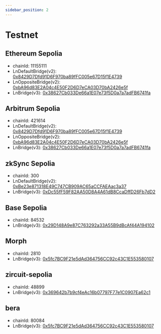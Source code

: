 ```yaml
---
sidebar_position: 2
---
```


# Testnet

## Ethereum Sepolia

- chainId: 11155111
- LnDefaultBridge(v2): [0x8429D7Dfd91D6F970ba89fFC005e67D15f1E4739](https://sepolia.etherscan.io/address/0x8429D7Dfd91D6F970ba89fFC005e67D15f1E4739)
- LnOppositeBridge(v2): [0xbA96d83E2A04c4E50F2D6D7eCA03D70bA2426e5f](https://sepolia.etherscan.io/address/0xbA96d83E2A04c4E50F2D6D7eCA03D70bA2426e5f)
- LnBridge(v3): [0x38627Cb033De66a1E07e73f5D0a7a7adFB6741fa](https://sepolia.etherscan.io/address/0x38627Cb033De66a1E07e73f5D0a7a7adFB6741fa)

## Arbitrum Sepolia

- chainId: 421614
- LnDefaultBridge(v2): [0x8429D7Dfd91D6F970ba89fFC005e67D15f1E4739](https://sepolia.arbiscan.io/address/0x8429D7Dfd91D6F970ba89fFC005e67D15f1E4739)
- LnOppositeBridge(v2): [0xbA96d83E2A04c4E50F2D6D7eCA03D70bA2426e5f](https://sepolia.arbiscan.io/address/0xbA96d83E2A04c4E50F2D6D7eCA03D70bA2426e5f)
- LnBridge(v3): [0x38627Cb033De66a1E07e73f5D0a7a7adFB6741fa](https://sepolia.arbiscan.io/address/0x38627Cb033De66a1E07e73f5D0a7a7adFB6741fa)

## zkSync Sepolia

- chainId: 300
- LnDefaultBridge(v2): [0xBe23e871318E49C747CB909AC65aCCFAEAac3a37](https://sepolia.explorer.zksync.io/address/0xBe23e871318E49C747CB909AC65aCCFAEAac3a37)
- LnBridge(v3): [0xDc55fF59F82AA50D8A4A61dB8CcaDffD26Fb7dD2](https://sepolia.explorer.zksync.io/address/0xDc55fF59F82AA50D8A4A61dB8CcaDffD26Fb7dD2)

## Base Sepolia

- chainId: 84532
- LnBridge(v3): [0x29D148A9e87C763292a33A55B9dBcAf44A194102](https://sepolia.basescan.org/address/0x29D148A9e87C763292a33A55B9dBcAf44A194102)

## Morph

- chainId: 2810
- LnBridge(v3): [0x5fc7BC9F21e5dAd364756CC92c43C1E553580107](https://explorer-holesky.morphl2.io/address/0x5fc7BC9F21e5dAd364756CC92c43C1E553580107)

## zircuit-sepolia

- chainId: 48899
- LnBridge(v3): [0x369642b7b9cf4eAc16b07797F77e1C0907Ea62c1](https://explorer.testnet.zircuit.com/address/0x369642b7b9cf4eAc16b07797F77e1C0907Ea62c1)

## bera

- chainId: 80084
- LnBridge(v3): [0x5fc7BC9F21e5dAd364756CC92c43C1E553580107](https://bartio.beratrail.io/address/0x5fc7BC9F21e5dAd364756CC92c43C1E553580107)
